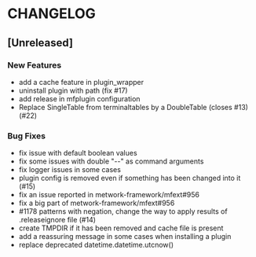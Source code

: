 # CHANGELOG

## [Unreleased]

### New Features

- add a cache feature in plugin_wrapper
- uninstall plugin with path (fix #17)
- add release in mfplugin configuration
- Replace SingleTable from terminaltables by a DoubleTable (closes #13) (#22)

### Bug Fixes

- fix issue with default boolean values
- fix some issues with double "--" as command arguments
- fix logger issues in some cases
- plugin config is removed even if something has been changed into it (#15)
- fix an issue reported in metwork-framework/mfext#956
- fix a big part of metwork-framework/mfext#956
- #1178 patterns with negation, change the way to apply results of .releaseignore file (#14)
- create TMPDIR if it has been removed and cache file is present
- add a reassuring message in some cases when installing a plugin
- replace deprecated datetime.datetime.utcnow()


